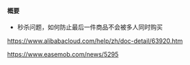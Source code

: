 #### 概要

- 秒杀问题，如何防止最后一件商品不会被多人同时购买

https://www.alibabacloud.com/help/zh/doc-detail/63920.htm

https://www.easemob.com/news/5295